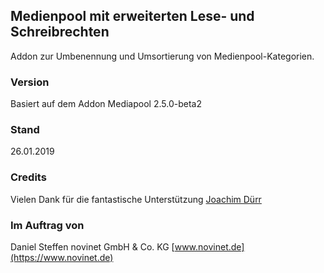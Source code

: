 ## Medienpool mit erweiterten Lese- und Schreibrechten
Addon zur Umbenennung und Umsortierung von Medienpool-Kategorien.

### Version
Basiert auf dem Addon Mediapool 2.5.0-beta2

### Stand
26.01.2019

### Credits
Vielen Dank für die fantastische Unterstützung
[Joachim Dürr](https://github.com/joachimdoerr)

### Im Auftrag von
Daniel Steffen
novinet GmbH & Co. KG
[www.novinet.de](https://www.novinet.de)